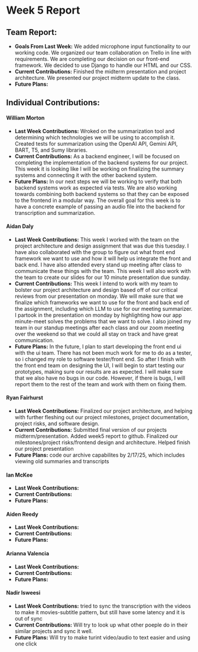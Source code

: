 # Week 5 Report

## Team Report:
- **Goals From Last Week:**   We added microphone input functionality to our working code. We organized our team collaboration on Trello in line with requirements. We are completing our decision on our front-end framework. We decided to use Django to handle our HTML and our CSS. 
- **Current Contributions:** Finished the midterm presentation and project architecture. We presented our project midterm update to the class.
- **Future Plans:** 

## Individual Contributions:
#### William Morton
- **Last Week Contributions:** Wroked on the summarization tool and determining which technologies we will be using to accomplish it. Created tests for summarization using the OpenAI API, Gemini API, BART, T5, and Sumy libraries.
- **Current Contributions:** As a backend engineer, I will be focused on completing the implementation of the backend systems for our project. This week it is looking like I will be working on finalizing the summary systems and connecting it with the other backend system.
- **Future Plans:** In our next steps we will be working to verify that both backend systems work as expected via tests. We are also working towards combining both backend systems so that they can be exposed to the frontend in a modular way. The overall goal for this week is to have a concrete example of passing an audio file into the backend for transcription and summarization.

#### Aidan Daly
- **Last Week Contributions:** This week I worked with the team on the project architecture and design assignment that was due this tuesday. I have also collaborated with the group to figure out what front end framework we want to use and how it will help us integrate the front and back end. I have also attended every stand up meeting after class to communicate these things with the team. This week I will also work with the team to create our slides for our 10 minute presentation due sunday. 
- **Current Contributions:** This week I intend to work with my team to bolster our project architecture and design based off of our critical reviews from our presentation on monday. We will make sure that we finalize which frameworks we want to use for the front and back end of the assignment, including which LLM to use for our meeting summarizer. I partook in the presentation on monday by highlighting how our app minute-meet solves the problems that we want to solve. I also joined my team in our standup meetings after each class and our zoom meeting over the weekend so that we could all stay on track and have great communication. 
- **Future Plans:** In the future, I plan to start developing the front end ui with the ui team. There has not been much work for me to do as a tester, so i changed my role to software tester/front end. So after I finish with the front end team on designing the UI, I will begin to start testing our prototypes, making sure our results are as expected. I will make sure that we also have no bugs in our code. However, if there is bugs, I will report them to the rest of the team and work with them on fixing them. 

#### Ryan Fairhurst
- **Last Week Contributions:**  Finalized our project architecture, and helping with further fleshing out our project milestones, project documentation, project risks, and software design. 
- **Current Contributions:** Submitted final version of our projects midterm/presentation. Added week5 report to github. Finalized our milestones/project risks/frontend design and architecture. Helped finish our project presentation 
- **Future Plans:** code our archive capabilites by 2/17/25, which includes viewing old summaries and transcripts

#### Ian McKee
- **Last Week Contributions:** 
- **Current Contributions:** 
- **Future Plans:** 

#### Aiden Reedy
- **Last Week Contributions:** 
- **Current Contributions:** 
- **Future Plans:** 

#### Arianna Valencia
- **Last Week Contributions:** 
- **Current Contributions:** 
- **Future Plans:** 

#### Nadir Isweesi
- **Last Week Contributions:** tried to sync the transcription with the videos to make it movies-subtitle pattern, but still have some latency and it is out of sync
- **Current Contributions:** Will try to look up what other poeple do in their similar projects and sync it well.
- **Future Plans:** Will try to make turint video/audio to text easier and using one click
